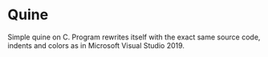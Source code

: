 # Quine
Simple quine on C. Program rewrites itself with the exact same source code, indents and colors as in Microsoft Visual Studio 2019.
